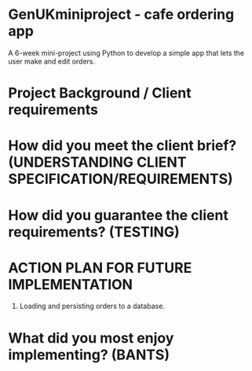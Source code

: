 # GenUKminiproject - cafe ordering app
A 6-week mini-project using Python to develop a simple app that lets the user make and edit orders.

# Project Background / Client requirements

# How did you meet the client brief? (UNDERSTANDING CLIENT SPECIFICATION/REQUIREMENTS)

# How did you guarantee the client requirements? (TESTING)

# ACTION PLAN FOR FUTURE IMPLEMENTATION
1. Loading and persisting orders to a database.

# What did you most enjoy implementing? (BANTS)
